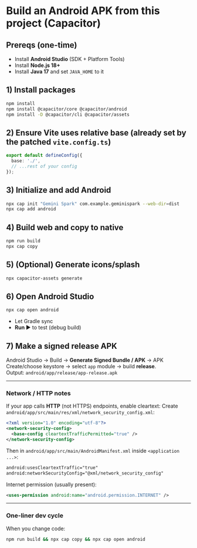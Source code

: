 # Build an Android APK from this project (Capacitor)

## Prereqs (one-time)
- Install **Android Studio** (SDK + Platform Tools)
- Install **Node.js 18+**
- Install **Java 17** and set `JAVA_HOME` to it

## 1) Install packages
```bash
npm install
npm install @capacitor/core @capacitor/android
npm install -D @capacitor/cli @capacitor/assets
```

## 2) Ensure Vite uses relative base (already set by the patched `vite.config.ts`)
```ts
export default defineConfig({
  base: './',
  // ...rest of your config
});
```

## 3) Initialize and add Android
```bash
npx cap init "Gemini Spark" com.example.geminispark --web-dir=dist
npx cap add android
```

## 4) Build web and copy to native
```bash
npm run build
npx cap copy
```

## 5) (Optional) Generate icons/splash
```bash
npx capacitor-assets generate
```

## 6) Open Android Studio
```bash
npx cap open android
```
- Let Gradle sync
- **Run ▶** to test (debug build)

## 7) Make a signed release APK
Android Studio → Build → **Generate Signed Bundle / APK** → APK  
Create/choose keystore → select `app` module → build **release**.  
Output: `android/app/release/app-release.apk`

---

### Network / HTTP notes
If your app calls **HTTP** (not HTTPS) endpoints, enable cleartext:
Create `android/app/src/main/res/xml/network_security_config.xml`:
```xml
<?xml version="1.0" encoding="utf-8"?>
<network-security-config>
  <base-config cleartextTrafficPermitted="true" />
</network-security-config>
```
Then in `android/app/src/main/AndroidManifest.xml` inside `<application ...>`:
```xml
android:usesCleartextTraffic="true"
android:networkSecurityConfig="@xml/network_security_config"
```

Internet permission (usually present):
```xml
<uses-permission android:name="android.permission.INTERNET" />
```

---

### One-liner dev cycle
When you change code:
```bash
npm run build && npx cap copy && npx cap open android
```
